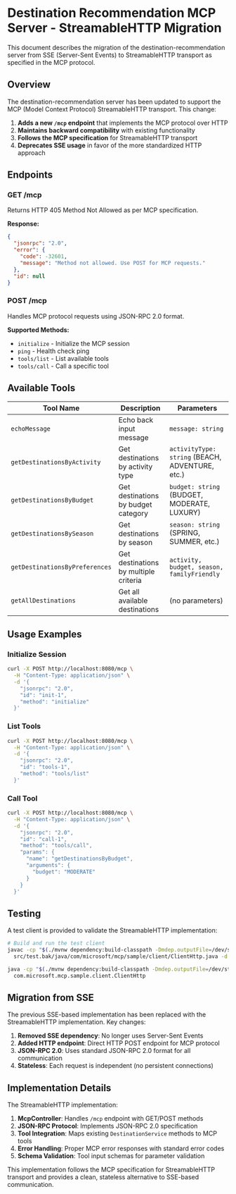 # Destination Recommendation MCP Server - StreamableHTTP Migration

This document describes the migration of the destination-recommendation server from SSE (Server-Sent Events) to StreamableHTTP transport as specified in the MCP protocol.

## Overview

The destination-recommendation server has been updated to support the MCP (Model Context Protocol) StreamableHTTP transport. This change:

1. **Adds a new `/mcp` endpoint** that implements the MCP protocol over HTTP
2. **Maintains backward compatibility** with existing functionality
3. **Follows the MCP specification** for StreamableHTTP transport
4. **Deprecates SSE usage** in favor of the more standardized HTTP approach

## Endpoints

### GET /mcp
Returns HTTP 405 Method Not Allowed as per MCP specification.

**Response:**
```json
{
  "jsonrpc": "2.0",
  "error": {
    "code": -32601,
    "message": "Method not allowed. Use POST for MCP requests."
  },
  "id": null
}
```

### POST /mcp
Handles MCP protocol requests using JSON-RPC 2.0 format.

**Supported Methods:**
- `initialize` - Initialize the MCP session
- `ping` - Health check ping
- `tools/list` - List available tools
- `tools/call` - Call a specific tool

## Available Tools

| Tool Name | Description | Parameters |
|-----------|-------------|------------|
| `echoMessage` | Echo back input message | `message: string` |
| `getDestinationsByActivity` | Get destinations by activity type | `activityType: string` (BEACH, ADVENTURE, etc.) |
| `getDestinationsByBudget` | Get destinations by budget category | `budget: string` (BUDGET, MODERATE, LUXURY) |
| `getDestinationsBySeason` | Get destinations by season | `season: string` (SPRING, SUMMER, etc.) |
| `getDestinationsByPreferences` | Get destinations by multiple criteria | `activity, budget, season, familyFriendly` |
| `getAllDestinations` | Get all available destinations | (no parameters) |

## Usage Examples

### Initialize Session
```bash
curl -X POST http://localhost:8080/mcp \
  -H "Content-Type: application/json" \
  -d '{
    "jsonrpc": "2.0",
    "id": "init-1",
    "method": "initialize"
  }'
```

### List Tools
```bash
curl -X POST http://localhost:8080/mcp \
  -H "Content-Type: application/json" \
  -d '{
    "jsonrpc": "2.0",
    "id": "tools-1",
    "method": "tools/list"
  }'
```

### Call Tool
```bash
curl -X POST http://localhost:8080/mcp \
  -H "Content-Type: application/json" \
  -d '{
    "jsonrpc": "2.0",
    "id": "call-1",
    "method": "tools/call",
    "params": {
      "name": "getDestinationsByBudget",
      "arguments": {
        "budget": "MODERATE"
      }
    }
  }'
```

## Testing

A test client is provided to validate the StreamableHTTP implementation:

```bash
# Build and run the test client
javac -cp "$(./mvnw dependency:build-classpath -Dmdep.outputFile=/dev/stdout -q):target/classes" \
  src/test.bak/java/com/microsoft/mcp/sample/client/ClientHttp.java -d target/test-classes

java -cp "$(./mvnw dependency:build-classpath -Dmdep.outputFile=/dev/stdout -q):target/classes:target/test-classes" \
  com.microsoft.mcp.sample.client.ClientHttp
```

## Migration from SSE

The previous SSE-based implementation has been replaced with the StreamableHTTP implementation. Key changes:

1. **Removed SSE dependency**: No longer uses Server-Sent Events
2. **Added HTTP endpoint**: Direct HTTP POST endpoint for MCP protocol
3. **JSON-RPC 2.0**: Uses standard JSON-RPC 2.0 format for all communication
4. **Stateless**: Each request is independent (no persistent connections)

## Implementation Details

The StreamableHTTP implementation:

1. **McpController**: Handles `/mcp` endpoint with GET/POST methods
2. **JSON-RPC Protocol**: Implements JSON-RPC 2.0 specification
3. **Tool Integration**: Maps existing `DestinationService` methods to MCP tools
4. **Error Handling**: Proper MCP error responses with standard error codes
5. **Schema Validation**: Tool input schemas for parameter validation

This implementation follows the MCP specification for StreamableHTTP transport and provides a clean, stateless alternative to SSE-based communication.